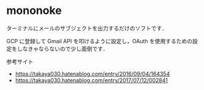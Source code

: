 # mononoke

ターミナルにメールのサブジェクトを出力するだけのソフトです．

GCP に登録して Gmail API を叩けるように設定し，OAuth を使用するための設定をしなきゃならないので少し面倒です．


参考サイト

- https://takaya030.hatenablog.com/entry/2016/09/04/164354
- https://takaya030.hatenablog.com/entry/2017/07/12/002841